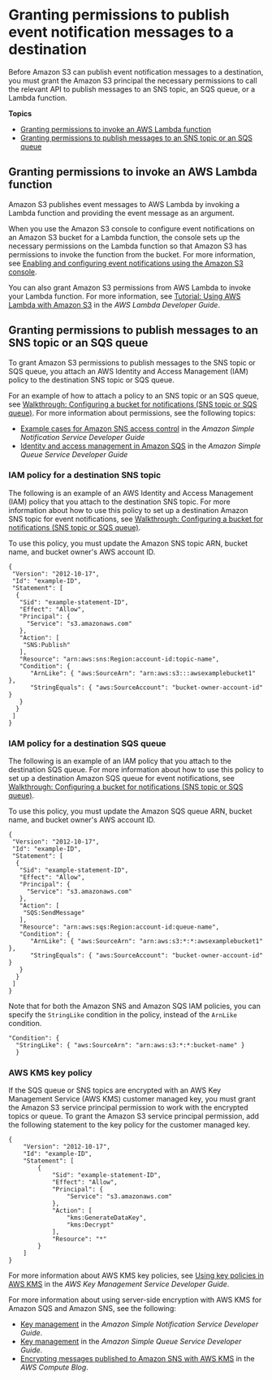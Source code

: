 # Granting permissions to publish event notification messages to a destination<a name="grant-destinations-permissions-to-s3"></a>

Before Amazon S3 can publish event notification messages to a destination, you must grant the Amazon S3 principal the necessary permissions to call the relevant API to publish messages to an SNS topic, an SQS queue, or a Lambda function\. 

**Topics**
+ [Granting permissions to invoke an AWS Lambda function](#grant-lambda-invoke-permission-to-s3)
+ [Granting permissions to publish messages to an SNS topic or an SQS queue](#grant-sns-sqs-permission-for-s3)

## Granting permissions to invoke an AWS Lambda function<a name="grant-lambda-invoke-permission-to-s3"></a>

Amazon S3 publishes event messages to AWS Lambda by invoking a Lambda function and providing the event message as an argument\.

When you use the Amazon S3 console to configure event notifications on an Amazon S3 bucket for a Lambda function, the console sets up the necessary permissions on the Lambda function so that Amazon S3 has permissions to invoke the function from the bucket\. For more information, see [Enabling and configuring event notifications using the Amazon S3 console](enable-event-notifications.md)\. 

You can also grant Amazon S3 permissions from AWS Lambda to invoke your Lambda function\. For more information, see [Tutorial: Using AWS Lambda with Amazon S3](https://docs.aws.amazon.com/lambda/latest/dg/with-s3-example.html) in the *AWS Lambda Developer Guide*\.

## Granting permissions to publish messages to an SNS topic or an SQS queue<a name="grant-sns-sqs-permission-for-s3"></a>

To grant Amazon S3 permissions to publish messages to the SNS topic or SQS queue, you attach an AWS Identity and Access Management \(IAM\) policy to the destination SNS topic or SQS queue\. 

For an example of how to attach a policy to an SNS topic or an SQS queue, see [Walkthrough: Configuring a bucket for notifications \(SNS topic or SQS queue\)](ways-to-add-notification-config-to-bucket.md)\. For more information about permissions, see the following topics:
+ [Example cases for Amazon SNS access control](https://docs.aws.amazon.com/sns/latest/dg/AccessPolicyLanguage_UseCases_Sns.html) in the *Amazon Simple Notification Service Developer Guide*
+ [Identity and access management in Amazon SQS](https://docs.aws.amazon.com/AWSSimpleQueueService/latest/SQSDeveloperGuide/UsingIAM.html) in the *Amazon Simple Queue Service Developer Guide*

### IAM policy for a destination SNS topic<a name="sns-topic-policy"></a>

The following is an example of an AWS Identity and Access Management \(IAM\) policy that you attach to the destination SNS topic\. For more information about how to use this policy to set up a destination Amazon SNS topic for event notifications, see [Walkthrough: Configuring a bucket for notifications \(SNS topic or SQS queue\)](ways-to-add-notification-config-to-bucket.md)\.

To use this policy, you must update the Amazon SNS topic ARN, bucket name, and bucket owner's AWS account ID\.

```
{
 "Version": "2012-10-17",
 "Id": "example-ID",
 "Statement": [
  {
   "Sid": "example-statement-ID",
   "Effect": "Allow",
   "Principal": {
     "Service": "s3.amazonaws.com"  
   },
   "Action": [
    "SNS:Publish"
   ],
   "Resource": "arn:aws:sns:Region:account-id:topic-name",
   "Condition": {
      "ArnLike": { "aws:SourceArn": "arn:aws:s3:::awsexamplebucket1" },
      "StringEquals": { "aws:SourceAccount": "bucket-owner-account-id" }
   }
  }
 ]
}
```

### IAM policy for a destination SQS queue<a name="sqs-queue-policy"></a>

The following is an example of an IAM policy that you attach to the destination SQS queue\. For more information about how to use this policy to set up a destination Amazon SQS queue for event notifications, see [Walkthrough: Configuring a bucket for notifications \(SNS topic or SQS queue\)](ways-to-add-notification-config-to-bucket.md)\.

To use this policy, you must update the Amazon SQS queue ARN, bucket name, and bucket owner's AWS account ID\.

```
{
 "Version": "2012-10-17",
 "Id": "example-ID",
 "Statement": [
  {
   "Sid": "example-statement-ID",
   "Effect": "Allow",
   "Principal": {
     "Service": "s3.amazonaws.com"  
   },
   "Action": [
    "SQS:SendMessage"
   ],
   "Resource": "arn:aws:sqs:Region:account-id:queue-name",
   "Condition": {
      "ArnLike": { "aws:SourceArn": "arn:aws:s3:*:*:awsexamplebucket1" },
      "StringEquals": { "aws:SourceAccount": "bucket-owner-account-id" }
   }
  }
 ]
}
```

Note that for both the Amazon SNS and Amazon SQS IAM policies, you can specify the `StringLike` condition in the policy, instead of the `ArnLike` condition\.

```
"Condition": {         
  "StringLike": { "aws:SourceArn": "arn:aws:s3:*:*:bucket-name" }
  }
```

### AWS KMS key policy<a name="key-policy-sns-sqs"></a>

If the SQS queue or SNS topics are encrypted with an AWS Key Management Service \(AWS KMS\) customer managed key, you must grant the Amazon S3 service principal permission to work with the encrypted topics or queue\. To grant the Amazon S3 service principal permission, add the following statement to the key policy for the customer managed key\.

```
{
    "Version": "2012-10-17",
    "Id": "example-ID",
    "Statement": [
        {
            "Sid": "example-statement-ID",
            "Effect": "Allow",
            "Principal": {
                "Service": "s3.amazonaws.com"
            },
            "Action": [
                "kms:GenerateDataKey",
                "kms:Decrypt"
            ],
            "Resource": "*"
        }
    ]
}
```

For more information about AWS KMS key policies, see [Using key policies in AWS KMS](https://docs.aws.amazon.com/kms/latest/developerguide/key-policies.html) in the *AWS Key Management Service Developer Guide*\. 

For more information about using server\-side encryption with AWS KMS for Amazon SQS and Amazon SNS, see the following:
+ [Key management](https://docs.aws.amazon.com/sns/latest/dg/sns-key-management.html) in the *Amazon Simple Notification Service Developer Guide*\.
+ [Key management](https://docs.aws.amazon.com/AWSSimpleQueueService/latest/SQSDeveloperGuide/sqs-key-management.html) in the *Amazon Simple Queue Service Developer Guide*\.
+ [Encrypting messages published to Amazon SNS with AWS KMS](http://aws.amazon.com/blogs/compute/encrypting-messages-published-to-amazon-sns-with-aws-kms/) in the *AWS Compute Blog*\.